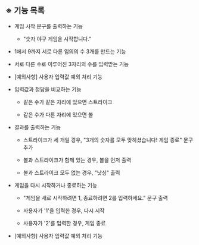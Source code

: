 ## ※ 기능 목록

- 게임 시작 문구를 출력하는 기능

  - "숫자 야구 게임을 시작합니다."

- 1에서 9까지 서로 다른 임의의 수 3개를 만드는 기능

- 서로 다른 수로 이루어진 3자리의 수를 입력받는 기능

- [예외사항] 사용자 입력값 예외 처리 기능

- 입력값과 정답을 비교하는 기능

  - 같은 수가 같은 자리에 있으면 스트라이크

  - 같은 수가 다른 자리에 있으면 볼

- 결과를 출력하는 기능

  - 스트라이크가 세 개일 경우, "3개의 숫자를 모두 맞히셨습니다! 게임 종료" 문구 추가

  - 볼과 스트라이크가 함께 있는 경우, 볼을 먼저 출력

  - 볼과 스트라이크 모두 없는 경우, "낫싱" 출력

- 게임을 다시 시작하거나 종료하는 기능

  - "게임을 새로 시작하려면 1, 종료하려면 2를 입력하세요." 문구 출력

  - 사용자가 '1'을 입력한 경우, 다시 시작

  - 사용자가 '2'를 입력한 경우, 게임 종료

- [예외사항] 사용자 입력값 예외 처리 기능
